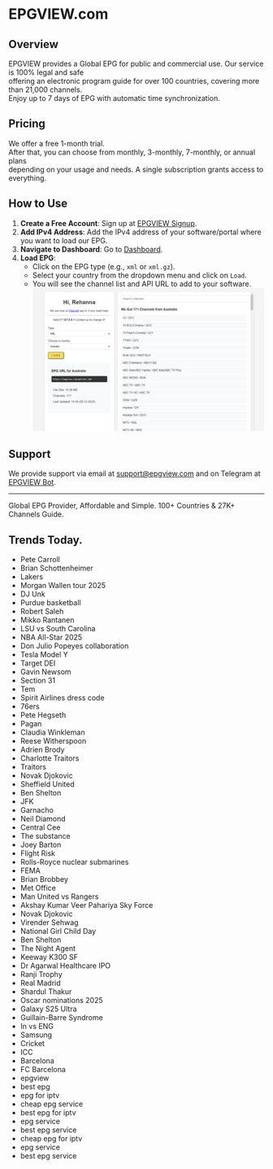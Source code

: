 # EPGVIEW.com



## Overview
EPGVIEW provides a Global EPG for public and commercial use. Our service is 100% legal and safe\
offering an electronic program guide for over 100 countries, covering more than 21,000 channels.\
Enjoy up to 7 days of EPG with automatic time synchronization.

## Pricing
We offer a free 1-month trial. \
After that, you can choose from monthly, 3-monthly, 7-monthly, or annual plans \
depending on your usage and needs. A single subscription grants access to everything.

## How to Use
1. **Create a Free Account**: Sign up at [EPGVIEW Signup](https://epgview.com/signup.php).
2. **Add IPv4 Address**: Add the IPv4 address of your software/portal where you want to load our EPG.
3. **Navigate to Dashboard**: Go to [Dashboard](https://epgview.com/dashboard.php).
4. **Load EPG**:
   - Click on the EPG type (e.g., `xml` or `xml.gz`).
   - Select your country from the dropdown menu and click on `Load`.
   - You will see the channel list and API URL to add to your software.
![EPGVIEW](img/dashboard.png)
## Support
We provide support via email at [support@epgview.com](mailto:support@epgview.com) and on Telegram at [EPGVIEW Bot](https://t.me/epgview_bot).

---

Global EPG Provider, Affordable and Simple. 100+ Countries & 27K+ Channels Guide.

## Trends Today.

- Pete Carroll
- Brian Schottenheimer
- Lakers
- Morgan Wallen tour 2025
- DJ Unk
- Purdue basketball
- Robert Saleh
- Mikko Rantanen
- LSU vs South Carolina
- NBA All-Star 2025
- Don Julio Popeyes collaboration
- Tesla Model Y
- Target DEI
- Gavin Newsom
- Section 31
- Tem
- Spirit Airlines dress code
- 76ers
- Pete Hegseth
- Pagan
- Claudia Winkleman
- Reese Witherspoon
- Adrien Brody
- Charlotte Traitors
- Traitors
- Novak Djokovic
- Sheffield United
- Ben Shelton
- JFK
- Garnacho
- Neil Diamond
- Central Cee
- The substance
- Joey Barton
- Flight Risk
- Rolls-Royce nuclear submarines
- FEMA
- Brian Brobbey
- Met Office
- Man United vs Rangers
- Akshay Kumar Veer Pahariya Sky Force
- Novak Djokovic
- Virender Sehwag
- National Girl Child Day
- Ben Shelton
- The Night Agent
- Keeway K300 SF
- Dr Agarwal Healthcare IPO
- Ranji Trophy
- Real Madrid
- Shardul Thakur
- Oscar nominations 2025
- Galaxy S25 Ultra
- Guillain-Barre Syndrome
- In vs ENG
- Samsung
- Cricket
- ICC
- Barcelona
- FC Barcelona
- epgview
- best epg
- epg for iptv
- cheap epg service
- best epg for iptv
- epg service
- best epg service
- cheap epg for iptv
- epg service
- best epg service
